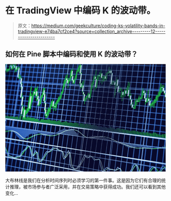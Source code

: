 # 在 TradingView 中编码 K 的波动带。

> 原文：<https://medium.com/geekculture/coding-ks-volatility-bands-in-tradingview-e74ba7cf2ce4?source=collection_archive---------12----------------------->

## 如何在 Pine 脚本中编码和使用 K 的波动带？

![](img/f1be61e58cf6d29f747f193e3abb3d25.png)

大布林线是我们在分析时间序列时必须学习的第一件事。这是因为它们有合理的统计推理，被市场参与者广泛采用，并在交易策略中获得成功。我们还可以看到其他变化…